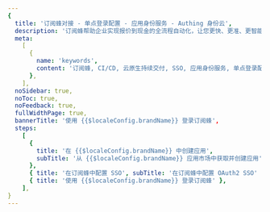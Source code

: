 ```yaml
---
{
  title: '订阅蜂对接 - 单点登录配置 - 应用身份服务 - Authing 身份云',
  description: '订阅蜂帮助企业实现报价到现金的全流程自动化，让您更快、更准、更智能的响应客户需求，提高收入和利润率。',
  meta:
    [
      {
        name: 'keywords',
        content: '订阅蜂, CI/CD, 云原生持续交付, SSO, 应用身份服务, 单点登录配置, Authing身份云',
      },
    ],
  noSidebar: true,
  noToc: true,
  noFeedback: true,
  fullWidthPage: true,
  bannerTitle: '使用 {{$localeConfig.brandName}} 登录订阅蜂',
  steps:
    [
      {
        title: '在 {{$localeConfig.brandName}} 中创建应用',
        subTitle: '从 {{$localeConfig.brandName}} 应用市场中获取并创建应用',
      },
      { title: '在订阅蜂中配置 SSO', subTitle: '在订阅蜂中配置 OAuth2 SSO' },
      { title: '使用 {{$localeConfig.brandName}} 登录订阅蜂' },
    ],
}
---
```


<IntegrationDetail/>
